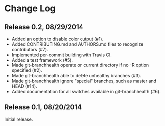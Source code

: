 Change Log
========================

Release 0.2, 08/29/2014
------------------------
  * Added an option to disable color output (#1).
  * Added CONTRIBUTING.md and AUTHORS.md files to recognize contributors (#7).
  * Implemented per-commit building with Travis CI.
  * Added a test framework (#5).
  * Made git-branchhealth operate on current directory if no -R option specified (#2).
  * Made git-branchhealth able to delete unhealthy branches (#3).
  * Made git-branchhealth ignore "special" branches, such as master and HEAD (#14).
  * Added documentation for all switches available in git-branchhealth (#6).

Release 0.1, 08/20/2014
------------------------
Initial release.
